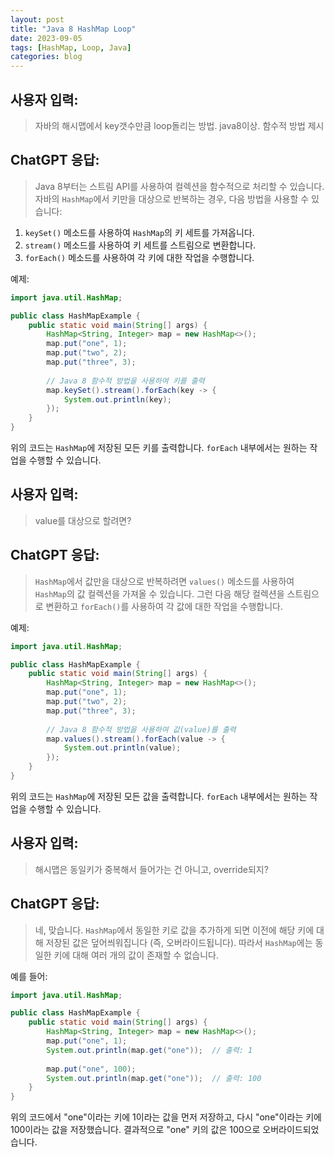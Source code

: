 ```yaml
---
layout: post
title: "Java 8 HashMap Loop"
date: 2023-09-05
tags: [HashMap, Loop, Java]
categories: blog
---
```


## 사용자 입력:
> 자바의 해시맵에서 key갯수만큼 loop돌리는 방법. java8이상. 함수적 방법 제시

## ChatGPT 응답:
> Java 8부터는 스트림 API를 사용하여 컬렉션을 함수적으로 처리할 수 있습니다. 자바의 `HashMap`에서 키만을 대상으로 반복하는 경우, 다음 방법을 사용할 수 있습니다:

1. `keySet()` 메소드를 사용하여 `HashMap`의 키 세트를 가져옵니다.
2. `stream()` 메소드를 사용하여 키 세트를 스트림으로 변환합니다.
3. `forEach()` 메소드를 사용하여 각 키에 대한 작업을 수행합니다.

예제:

```java
import java.util.HashMap;

public class HashMapExample {
    public static void main(String[] args) {
        HashMap<String, Integer> map = new HashMap<>();
        map.put("one", 1);
        map.put("two", 2);
        map.put("three", 3);
        
        // Java 8 함수적 방법을 사용하여 키를 출력
        map.keySet().stream().forEach(key -> {
            System.out.println(key);
        });
    }
}
```

위의 코드는 `HashMap`에 저장된 모든 키를 출력합니다. `forEach` 내부에서는 원하는 작업을 수행할 수 있습니다.

## 사용자 입력:
> value를 대상으로 할려면?

## ChatGPT 응답:
> `HashMap`에서 값만을 대상으로 반복하려면 `values()` 메소드를 사용하여 `HashMap`의 값 컬렉션을 가져올 수 있습니다. 그런 다음 해당 컬렉션을 스트림으로 변환하고 `forEach()`를 사용하여 각 값에 대한 작업을 수행합니다.

예제:

```java
import java.util.HashMap;

public class HashMapExample {
    public static void main(String[] args) {
        HashMap<String, Integer> map = new HashMap<>();
        map.put("one", 1);
        map.put("two", 2);
        map.put("three", 3);
        
        // Java 8 함수적 방법을 사용하여 값(value)를 출력
        map.values().stream().forEach(value -> {
            System.out.println(value);
        });
    }
}
```

위의 코드는 `HashMap`에 저장된 모든 값을 출력합니다. `forEach` 내부에서는 원하는 작업을 수행할 수 있습니다.

## 사용자 입력:
> 해시맵은 동일키가 중복해서 들어가는 건 아니고, override되지?

## ChatGPT 응답:
> 네, 맞습니다. `HashMap`에서 동일한 키로 값을 추가하게 되면 이전에 해당 키에 대해 저장된 값은 덮어씌워집니다 (즉, 오버라이드됩니다). 따라서 `HashMap`에는 동일한 키에 대해 여러 개의 값이 존재할 수 없습니다.

예를 들어:

```java
import java.util.HashMap;

public class HashMapExample {
    public static void main(String[] args) {
        HashMap<String, Integer> map = new HashMap<>();
        map.put("one", 1);
        System.out.println(map.get("one"));  // 출력: 1
        
        map.put("one", 100);
        System.out.println(map.get("one"));  // 출력: 100
    }
}
```

위의 코드에서 "one"이라는 키에 1이라는 값을 먼저 저장하고, 다시 "one"이라는 키에 100이라는 값을 저장했습니다. 결과적으로 "one" 키의 값은 100으로 오버라이드되었습니다.

